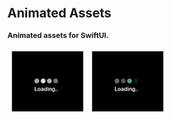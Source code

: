 <p><h1 align="left">Animated Assets</h1></p>
<p><h3>Animated assets for SwiftUI.</h3></p>
<p><img style="padding:10px" align="left" src="https://github.com/deepakpillai/AnimatedAssets/blob/main/1.gif" width="160" />&nbsp;
<img style="padding:10px" align="left" src="https://github.com/deepakpillai/AnimatedAssets/blob/main/2.gif" width="160" />
</p>
